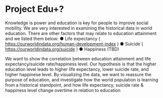 # Project Edu+?

Knowledge is power and education is key for people to improve social
mobility. We are very interested in examining the historical data in world
education. There are other factors that may relate to education attainment
and we listed them below:
● Life expectancy
( https://ourworldindata.org/human-development-index )
● Suicide ( https://ourworldindata.org/suicide )
● Happiness (TBD)

We want to show the correlation between education attainment and life
expectancy/suicide rate/happiness level. Our hypothesis is that the higher
education level leads to higher life expectancy, lower suicide rate, and
higher happinese level. By visualizing the data, we want to reassure the
purpose of education, and investigate how the world population is learning
from a historical standpoint, and how life expectancy, suicide rate &
happiness level change overtime in relation to education
